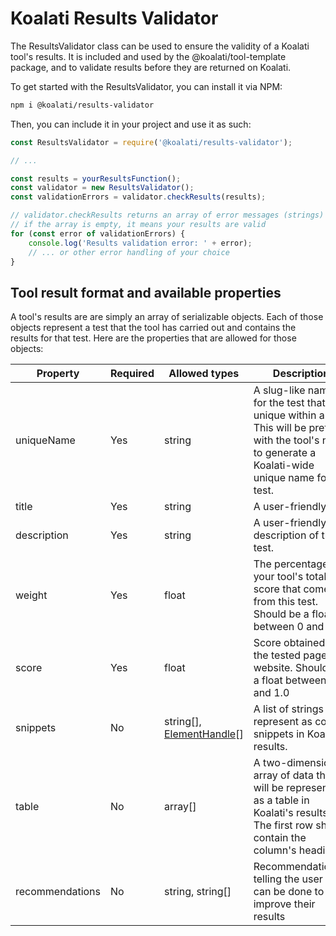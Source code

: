 # Koalati Results Validator

The ResultsValidator class can be used to ensure the validity of a Koalati tool's results.
It is included and used by the @koalati/tool-template package, and to validate results before they are returned on Koalati.

To get started with the ResultsValidator, you can install it via NPM:
```bash
npm i @koalati/results-validator
```

Then, you can include it in your project and use it as such:
```js
const ResultsValidator = require('@koalati/results-validator');

// ...

const results = yourResultsFunction();
const validator = new ResultsValidator();
const validationErrors = validator.checkResults(results);

// validator.checkResults returns an array of error messages (strings)
// if the array is empty, it means your results are valid
for (const error of validationErrors) {
    console.log('Results validation error: ' + error);
    // ... or other error handling of your choice
}
```

## Tool result format and available properties

A tool's results are are simply an array of serializable objects. Each of those objects represent a test that the tool has carried out and contains the results for that test.
Here are the properties that are allowed for those objects:


| Property          | Required | Allowed types             | Description                                                   |
|-------------------|----------|---------------------------|---------------------------------------------------------------|
| uniqueName        | Yes      | string                    | A slug-like name for the test that is unique within a tool. This will be prefixed with the tool's name to generate a Koalati-wide unique name for the test. |
| title             | Yes      | string                    | A user-friendly title.                                        |
| description       | Yes      | string                    | A user-friendly description of the test.                      |
| weight            | Yes      | float                     | The percentage of your tool's total score that comes from this test. Should be a float between 0 and 1.0 |
| score             | Yes      | float                     | Score obtained by the tested page or website. Should be a float between 0 and 1.0 |
| snippets          | No       | string[], [ElementHandle](https://pptr.dev/#?product=Puppeteer&version=main&show=api-class-elementhandle)[] | A list of strings to represent as code snippets in Koalati's results. |
| table             | No       | array[]                   | A two-dimensional array of data that will be represented as a table in Koalati's results. The first row should contain the column's headings. |
| recommendations   | No       | string, string[]          | Recommendation(s) telling the user what can be done to improve their results |
